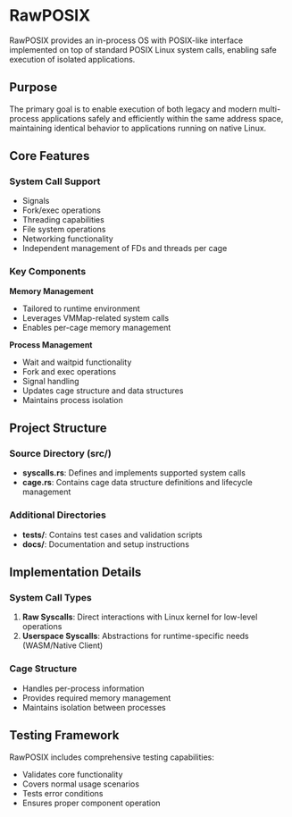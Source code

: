 # RawPOSIX

RawPOSIX provides an in-process OS with POSIX-like interface implemented on top of standard POSIX Linux system calls, enabling safe execution of isolated applications.

## Purpose

The primary goal is to enable execution of both legacy and modern multi-process applications safely and efficiently within the same address space, maintaining identical behavior to applications running on native Linux.

## Core Features

### System Call Support
- Signals
- Fork/exec operations
- Threading capabilities
- File system operations
- Networking functionality
- Independent management of FDs and threads per cage

### Key Components

**Memory Management**
- Tailored to runtime environment
- Leverages VMMap-related system calls
- Enables per-cage memory management

**Process Management**
- Wait and waitpid functionality
- Fork and exec operations
- Signal handling
- Updates cage structure and data structures
- Maintains process isolation

## Project Structure

### Source Directory (src/)
- **syscalls.rs**: Defines and implements supported system calls
- **cage.rs**: Contains cage data structure definitions and lifecycle management

### Additional Directories
- **tests/**: Contains test cases and validation scripts
- **docs/**: Documentation and setup instructions

## Implementation Details

### System Call Types
1. **Raw Syscalls**: Direct interactions with Linux kernel for low-level operations
2. **Userspace Syscalls**: Abstractions for runtime-specific needs (WASM/Native Client)

### Cage Structure
- Handles per-process information
- Provides required memory management
- Maintains isolation between processes

## Testing Framework

RawPOSIX includes comprehensive testing capabilities:
- Validates core functionality
- Covers normal usage scenarios
- Tests error conditions
- Ensures proper component operation
